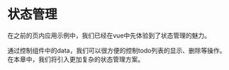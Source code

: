 # 状态管理

在之前的页内应用示例中，我们已经在vue中先体验到了状态管理的魅力。

通过控制组件中的data，我们可以很方便的控制todo列表的显示、删除等操作。在本章中，我们将引入更加复杂的状态管理方案。

